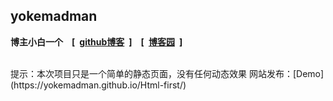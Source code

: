 ## yokemadman
**博主小白一个&emsp;[&ensp;[github博客](https://yokemadman.github.io/)&ensp;]&emsp;[&ensp;[博客园](https://www.cnblogs.com/Yokemadman/)&ensp;]**

<br>
提示：本次项目只是一个简单的静态页面，没有任何动态效果
网站发布：[Demo](https://yokemadman.github.io/Html-first/)